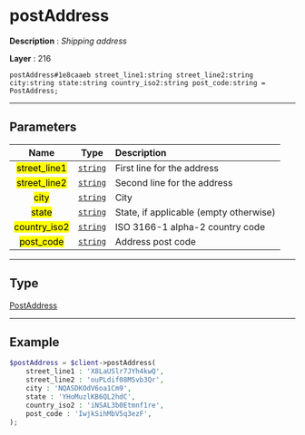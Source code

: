 # postAddress

**Description** : *Shipping address*

**Layer** : 216

```tl
postAddress#1e8caaeb street_line1:string street_line2:string city:string state:string country_iso2:string post_code:string = PostAddress;
```

---

## Parameters

| Name | Type | Description |
| :---: | :---: | :--- |
| <mark>street_line1</mark> | [`string`](type/string) | First line for the address |
| <mark>street_line2</mark> | [`string`](type/string) | Second line for the address |
| <mark>city</mark> | [`string`](type/string) | City |
| <mark>state</mark> | [`string`](type/string) | State, if applicable (empty otherwise) |
| <mark>country_iso2</mark> | [`string`](type/string) | ISO 3166-1 alpha-2 country code |
| <mark>post_code</mark> | [`string`](type/string) | Address post code |

---

## Type

[PostAddress](type/PostAddress)

---

## Example

```php
$postAddress = $client->postAddress(
	street_line1 : 'X8LaUSlr7JYh4kwQ',
	street_line2 : 'ouPLdif08MSvb3Qr',
	city : 'NQASDKOdV6oa1Cm9',
	state : 'YHoMuzlKB6QL2hdC',
	country_iso2 : 'iNSAL3b0Etmnf1re',
	post_code : 'IwjkSihMbV5q3ezF',
);
```